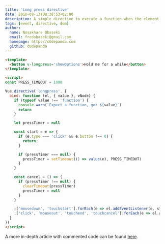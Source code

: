 ```yaml
---
title: 'Long press directive'
date: 2018-08-13T08:38:53+02:00
description: A simple directive to execute a function when the element is long-pressed.
tags: [event, directive, dom]
author:
  name: Nosakhare Obaseki
  email: fredobaseki@gmail.com
  homepage: http://c0depanda.com
  github: c0depanda
---
```


```html
<template>
  <button v-longpress='showOptions'>Hold me for a while</button>
</template>

<script>
const PRESS_TIMEOUT = 1000

Vue.directive('longpress', {
  bind: function (el, { value }, vNode) {
    if (typeof value !== 'function') {
      console.warn(`Expect a function, got ${value}`)
      return
    }

    let pressTimer = null

    const start = e => {
      if (e.type === 'click' && e.button !== 0) {
        return;
      }

      if (pressTimer === null) {
        pressTimer = setTimeout(() => value(e), PRESS_TIMEOUT)
      }
    }

    const cancel = () => {
      if (pressTimer !== null) {
        clearTimeout(pressTimer)
        pressTimer = null
      }
    }

    ;['mousedown', 'touchstart'].forEach(e => el.addEventListener(e, start))
    ;['click', 'mouseout', 'touchend', 'touchcancel'].forEach(e => el.addEventListener(e, cancel))
  }
})
</script>
```

A more in-depth article with commented code can be found [here](https://blog.logrocket.com/building-a-long-press-directive-in-vue-3408d60fb511).